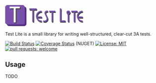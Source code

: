 <img src="https://raw.githubusercontent.com/balazs-kis/test-lite/master/Logo/logo-title.png" width="50%">

Test Lite is a small library for writing well-structured, clear-cut 3A tests.

[![Build Status](https://travis-ci.org/balazs-kis/test-lite.svg?branch=master)](https://travis-ci.org/balazs-kis/test-lite)
[![Coverage Status](https://coveralls.io/repos/github/balazs-kis/test-lite/badge.svg?branch=master)](https://coveralls.io/github/balazs-kis/test-lite?branch=master)
(NUGET)
[![License: MIT](https://img.shields.io/badge/License-MIT-yellow.svg)](https://opensource.org/licenses/MIT)
[![pull requests: welcome](https://img.shields.io/badge/pull%20requests-welcome-brightgreen)](https://github.com/balazs-kis/redis-lite/fork)

## Usage
TODO
